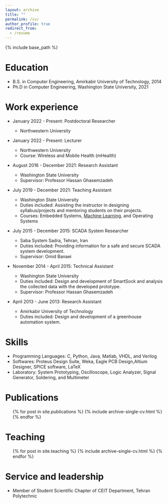 ```yaml
---
layout: archive
title: ""
permalink: /cv/
author_profile: true
redirect_from:
  - /resume
---
```


{% include base_path %}

Education
======
* B.S. in Computer Engineering, Amirkabir University of Technology, 2014
* Ph.D in Computer Engineering, Washington State University, 2021

Work experience
======
* January 2022 - Present: Postdoctoral Researcher
  * Northwestern University

* January 2022 - Present: Lecturer 
  * Northwestern University
  * Course: Wireless and Mobile Health (mHealth)
  
* August 2016 - December 2021: Research Assistant
  * Washington State University
  * Supervisor: Professor Hassan Ghasemzadeh
  
* July 2019 - December 2021: Teaching Assistant
  * Washington State University
  * Duties included: Assisting the instructor in designing syllabus/projects and mentoring students on their projects.
  * Courses: Embedded Systems, [Machine Learning](https://github.com/mahdipedro/mpedram.github.io/blob/master/files/syllabus.pdf), and Operating Systems
  
* July 2015 - December 2015: SCADA System Researcher
  * Saba System Sadra, Tehran, Iran
  * Duties included: Providing information for a safe and secure SCADA system development.
  * Supervisor: Omid Banaei

* November 2014 - April 2015: Technical Assistant
  * Washington State University
  * Duties included: Design and development of SmartSock and analysis the collected data with the developed prototype.
  * Supervisor: Professor Hassan Ghasemzadeh
  
* April 2013 - June 2013: Research Assistant
  * Amirkabir University of Technology
  * Duties included: Design and development of a greenhouse automation system.


  
Skills
======
* Programming Languages: C, Python, Java, Matlab, VHDL, and Verilog
* Softwares: Proteus Design Suite, Weka, Eagle PCB Design,Altium Designer, SPICE software, LaTeX
* Laboratory: System Prototyping, Oscilloscope, Logic Analyzer, Signal Generator, Soldering, and Multimeter 

Publications
======
  <ul>{% for post in site.publications %}
    {% include archive-single-cv.html %}
  {% endfor %}</ul>
  
Teaching
======
  <ul>{% for post in site.teaching %}
    {% include archive-single-cv.html %}
  {% endfor %}</ul>
  
Service and leadership
======
* Member of Student Scientific Chapter of CEIT Department, Tehran Polytechnic
